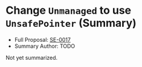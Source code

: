 # Change `Unmanaged` to use `UnsafePointer` (Summary)

* Full Proposal: [SE-0017](https://github.com/apple/swift-evolution/blob/main/proposals/0017-convert-unmanaged-to-use-unsafepointer.md)
* Summary Author: TODO

Not yet summarized.
